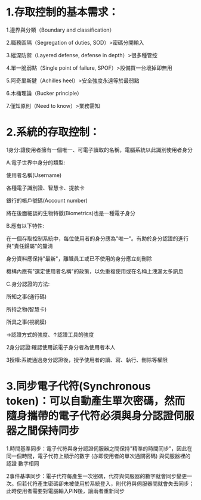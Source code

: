 # 1.存取控制的基本需求：

1.邊界與分類（Boundary and classification）

2.職務區隔（Segregation of duties, SOD）>密碼分開輸入

3.縱深防禦（Layered defense, defense in depth）>很多種管控

4.單一脆弱點（Single point of failure, SPOF）>設備買一台壞掉即無用

5.阿奇里斯腱（Achilles heel）>安全強度永遠等於最弱點

6.木桶理論（Bucker principle）

7.僅知原則（Need to know）>業務需知

# 2.系統的存取控制：

1身分:讓使用者擁有一個唯一、可電子讀取的名稱，電腦系統以此識別使用者身分

A.電子世界中身分的類型:

使用者名稱(Username)

各種電子識別證、智慧卡、提款卡

銀行的帳戶號碼(Account number)

將在後面細談的生物特徵(Biometrics)也是一種電子身分

B.應有以下特性:

在一個存取控制系統中，每位使用者的身分應為"唯一"。有助於身分認證的進行與"責任歸屬"的釐清

身分資料應保持"最新"，離職員工或已不使用的身分應立刻刪除

機構內應有"選定使用者名稱"的政策，以免重複使用或在名稱上洩漏太多訊息

C.身分認證的方法:

所知之事(通行碼)

所持之物(智慧卡)

所具之事(視網膜)

→認證方式的強度、↑認證工具的強度

2身分認證:確認使用該電子身分者為使用者本人

3授權:系統通過身分認證後，授予使用者的讀、寫、執行、刪除等權限

# 3.同步電子代符(Synchronous token)：可以自動產生單次密碼，然而隨身攜帶的電子代符必須與身分認證伺服器之間保持同步

1.時間基準同步：電子代符與身分認證伺服器之間保持"精準的時間同步"，因此在同一個時間，電子代符上顯示的數字 (亦即使用者的單次通關密碼) 與伺服器裡的認證
數字相同

2事件基準同步：電子代符每產生一次密碼，代符與伺服器的數字就會同步變更一次。但若代符產生密碼卻未被使用於系統登入，則代符與伺服器間就會失去同步；此時使用者需要對電腦輸入PIN後，讓兩者重新同步


